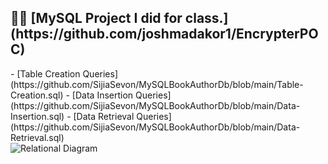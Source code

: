 <h2>👨‍💻 [MySQL Project I did for class.](https://github.com/joshmadakor1/EncrypterPOC)</h2>
- [Table Creation Queries](https://github.com/SijiaSevon/MySQLBookAuthorDb/blob/main/Table-Creation.sql)
- [Data Insertion Queries](https://github.com/SijiaSevon/MySQLBookAuthorDb/blob/main/Data-Insertion.sql)
- [Data Retrieval Queries](https://github.com/SijiaSevon/MySQLBookAuthorDb/blob/main/Data-Retrieval.sql)

<br>
<img src="https://i.imgur.com/kAl56ec.png" alt="Relational Diagram"/>
